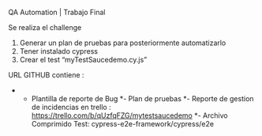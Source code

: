 QA Automation | Trabajo Final

 Se realiza el challenge 

1. Generar un plan de pruebas para posteriormente automatizarlo
2. Tener instalado cypress
3. Crear el test “myTestSaucedemo.cy.js”

URL GITHUB contiene :
* - Plantilla de reporte de Bug
*-  Plan de pruebas
*-  Reporte de gestion de incidencias en trello : https://trello.com/b/qUzfqFZG/mytestsaucedemo
*-  Archivo Comprimido Test: cypress-e2e-framework/cypress/e2e
